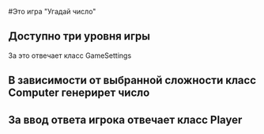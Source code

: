 #Это игра "Угадай число"
## Доступно три уровня игры
За это отвечает класс GameSettings
## В зависимости от выбранной сложности класс Computer генерирет число
## За ввод ответа игрока отвечает класс Player
